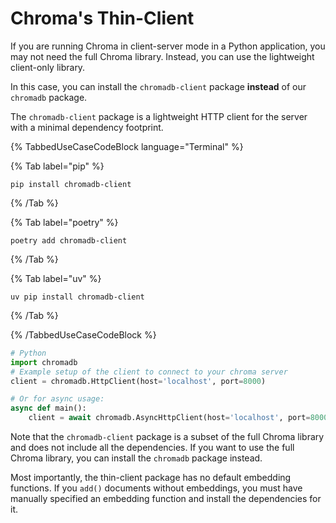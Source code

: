 # Chroma's Thin-Client


If you are running Chroma in client-server mode in a Python application, you may not need the full Chroma library. Instead, you can use the lightweight client-only library.

In this case, you can install the `chromadb-client` package **instead** of our `chromadb` package.

The `chromadb-client` package is a lightweight HTTP client for the server with a minimal dependency footprint.

{% TabbedUseCaseCodeBlock language="Terminal" %}

{% Tab label="pip" %}
```terminal
pip install chromadb-client
```
{% /Tab %}

{% Tab label="poetry" %}
```terminal
poetry add chromadb-client
```
{% /Tab %}

{% Tab label="uv" %}
```terminal
uv pip install chromadb-client
```
{% /Tab %}

{% /TabbedUseCaseCodeBlock %}

```python
# Python
import chromadb
# Example setup of the client to connect to your chroma server
client = chromadb.HttpClient(host='localhost', port=8000)

# Or for async usage:
async def main():
    client = await chromadb.AsyncHttpClient(host='localhost', port=8000)
```

Note that the `chromadb-client` package is a subset of the full Chroma library and does not include all the dependencies. If you want to use the full Chroma library, you can install the `chromadb` package instead.

Most importantly, the thin-client package has no default embedding functions. If you `add()` documents without embeddings, you must have manually specified an embedding function and install the dependencies for it.
